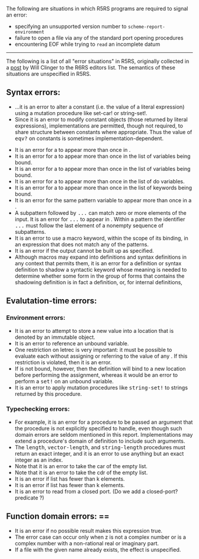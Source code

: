 The following are situations in which R5RS programs are required to
signal an error:

* specifying an unsupported version number to `scheme-report-environment`
* failure to open a file via any of the standard port opening procedures
* encountering EOF while trying to `read` an incomplete datum

----

The following is a list of all "error situations" in R5RS,
originally collected in a [post](http://www.r6rs.org/r6rs-editors/2006-February/000917.html)
by Will Clinger to the R6RS editors list.  The semantics of
these situations are unspecified in R5RS.

## Syntax errors:

* ...it is an error to alter a constant (i.e. the value of a literal expression) using a mutation procedure like set-car! or string-set!.
* Since it is an error to modify constant objects (those returned by literal expressions), implementations are permitted, though not required, to share structure between constants where appropriate. Thus the value of <tt>eqv?</tt> on constants is sometimes implementation-dependent.<p>
* It is an error for a <variable> to appear more than once in <formals>.
* It is an error for a <variable> to appear more than once in the list of variables being bound.
* It is an error for a <variable> to appear more than once in the list of variables being bound.
* It is an error for a <variable> to appear more than once in the list of do variables.
* It is an error for a <keyword> to appear more than once in the list of keywords being bound.
* It is an error for the same pattern variable to appear more than once in a <pattern>.
* A subpattern followed by <tt>...</tt> can match zero or more elements of the input. It is an error for <tt>...</tt> to appear in <literals>. Within a pattern the identifier <tt>...</tt> must follow the last element of a nonempty sequence of subpatterns.
* It is an error to use a macro keyword, within the scope of its binding, in an expression that does not match any of the patterns.
* It is an error if the output cannot be built up as specified.
* Although macros may expand into definitions and syntax definitions in any context that permits them, it is an error for a definition or syntax definition to shadow a syntactic keyword whose meaning is needed to determine whether some form in the group of forms that contains the shadowing definition is in fact a definition, or, for internal definitions,

## Evalutation-time errors:

###  Environment errors:

* It is an error to attempt to store a new value into a location that is denoted by an immutable object.
* It is an error to reference an unbound variable.
* One restriction on letrec is very important: it must be possible to evaluate each <init> without assigning or referring to the value of any <variable>. If this restriction is violated, then it is an error.
* If <variable> is not bound, however, then the definition will bind <variable> to a new location before performing the assignment, whereas it would be an error to perform a <tt>set!</tt> on an unbound variable.
* It is an error to apply mutation procedures like <tt>string-set!</tt> to strings returned by this procedure.

###  Typechecking errors:

* For example, it is an error for a procedure to be passed an argument that the procedure is not explicitly specified to handle, even though such domain errors are seldom mentioned in this report. Implementations may extend a procedure's domain of definition to include such arguments.
* The <tt>length</tt>, <tt>vector-length</tt>, and <tt>string-length</tt> procedures must return an exact integer, and it is an error to use anything but an exact integer as an index.
* Note that it is an error to take the car of the empty list.
* Note that it is an error to take the cdr of the empty list.
* It is an error if list has fewer than k elements.
* It is an error if list has fewer than k elements.
* It is an error to read from a closed port. (Do we add a closed-port? predicate ?)

## Function domain errors: ==

* It is an error if no possible result makes this expression true.
* The error case can occur only when z is not a complex number or is a complex number with a non-rational real or imaginary part.
* If a file with the given name already exists, the effect is unspecified.

